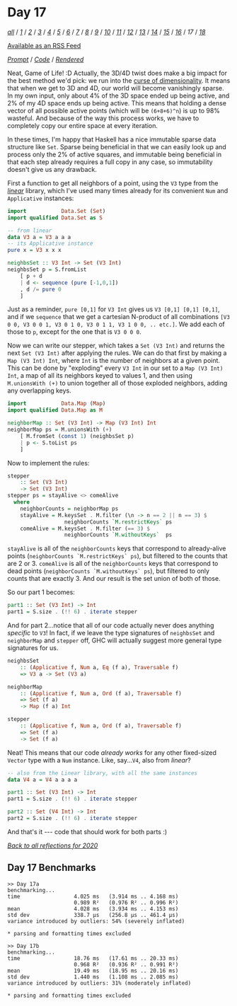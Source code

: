 Day 17
===

<!--
This section is generated and compiled by the build script at ./Build.hs from
the file `./reflections/day17.md`.  If you want to edit this, edit
that file instead!
-->

*[all][reflections]* / *[1][day01]* / *[2][day02]* / *[3][day03]* / *[4][day04]* / *[5][day05]* / *[6][day06]* / *[7][day07]* / *[8][day08]* / *[9][day09]* / *[10][day10]* / *[11][day11]* / *[12][day12]* / *[13][day13]* / *[14][day14]* / *[15][day15]* / *[16][day16]* / *17* / *[18][day18]*

[reflections]: https://github.com/mstksg/advent-of-code-2020/blob/master/reflections.md
[day01]: https://github.com/mstksg/advent-of-code-2020/blob/master/reflections-out/day01.md
[day02]: https://github.com/mstksg/advent-of-code-2020/blob/master/reflections-out/day02.md
[day03]: https://github.com/mstksg/advent-of-code-2020/blob/master/reflections-out/day03.md
[day04]: https://github.com/mstksg/advent-of-code-2020/blob/master/reflections-out/day04.md
[day05]: https://github.com/mstksg/advent-of-code-2020/blob/master/reflections-out/day05.md
[day06]: https://github.com/mstksg/advent-of-code-2020/blob/master/reflections-out/day06.md
[day07]: https://github.com/mstksg/advent-of-code-2020/blob/master/reflections-out/day07.md
[day08]: https://github.com/mstksg/advent-of-code-2020/blob/master/reflections-out/day08.md
[day09]: https://github.com/mstksg/advent-of-code-2020/blob/master/reflections-out/day09.md
[day10]: https://github.com/mstksg/advent-of-code-2020/blob/master/reflections-out/day10.md
[day11]: https://github.com/mstksg/advent-of-code-2020/blob/master/reflections-out/day11.md
[day12]: https://github.com/mstksg/advent-of-code-2020/blob/master/reflections-out/day12.md
[day13]: https://github.com/mstksg/advent-of-code-2020/blob/master/reflections-out/day13.md
[day14]: https://github.com/mstksg/advent-of-code-2020/blob/master/reflections-out/day14.md
[day15]: https://github.com/mstksg/advent-of-code-2020/blob/master/reflections-out/day15.md
[day16]: https://github.com/mstksg/advent-of-code-2020/blob/master/reflections-out/day16.md
[day18]: https://github.com/mstksg/advent-of-code-2020/blob/master/reflections-out/day18.md

[Available as an RSS Feed][rss]

[rss]: http://feeds.feedburner.com/jle-advent-of-code-2020

*[Prompt][d17p]* / *[Code][d17g]* / *[Rendered][d17h]*

[d17p]: https://adventofcode.com/2020/day/17
[d17g]: https://github.com/mstksg/advent-of-code-2020/blob/master/src/AOC/Challenge/Day17.hs
[d17h]: https://mstksg.github.io/advent-of-code-2020/src/AOC.Challenge.Day17.html

Neat, Game of Life! :D  Actually, the 3D/4D twist does make a big impact for
the best method we'd pick: we run into the [curse of
dimensionality](https://en.wikipedia.org/wiki/Curse_of_dimensionality).  It
means that when we get to 3D and 4D, our world will become vanishingly sparse.
In my own input, only about 4% of the 3D space ended up being active, and 2% of
my 4D space ends up being active.  This means that holding a dense vector of
all possible active points (which will be `(6+8+6)^n`) is up to 98% wasteful.
And because of the way this process works, we have to completely copy our
entire space at every iteration.

In these times, I'm happy that Haskell has a nice immutable sparse
data structure like `Set`.  Sparse being beneficial in that we can easily look up and process
only the 2% of active squares, and immutable being beneficial in that each step
already requires a full copy in any case, so immutability doesn't give us any
drawback.

First a function to get all neighbors of a point, using the `V3` type from the
*[linear](https://hackage.haskell.org/package/linear)* library, which I've used
many times already for its convenient `Num` and `Applicative` instances:

```haskell
import           Data.Set (Set)
import qualified Data.Set as S

-- from linear
data V3 a = V3 a a a
-- its Applicative instance
pure x = V3 x x x

neighbsSet :: V3 Int -> Set (V3 Int)
neighbsSet p = S.fromList
    [ p + d
    | d <- sequence (pure [-1,0,1])
    , d /= pure 0
    ]
```

Just as a reminder, `pure [0,1]` for `V3 Int` gives us `V3 [0,1] [0,1] [0,1]`,
and if we `sequence` that we get a cartesian N-product of all combinations `[V3
0 0, V3 0 0 1, V3 0 1 0, V3 0 1 1, V3 1 0 0, .. etc.]`.  We add each of those
to `p`, except for the one that is `V3 0 0 0`.

Now we can write our stepper, which takes a `Set (V3 Int)` and returns the next
`Set (V3 Int)` after applying the rules.  We can do that first by making a `Map
(V3 Int) Int`, where `Int` is the number of neighbors at a given point.  This
can be done by "exploding" every `V3 Int` in our set to a `Map (V3 Int) Int`,
a map of all its neighbors keyed to values 1, and then using `M.unionsWith (+)`
to union together all of those exploded neighbors, adding any overlapping keys.

```haskell
import           Data.Map (Map)
import qualified Data.Map as M

neighborMap :: Set (V3 Int) -> Map (V3 Int) Int
neighborMap ps = M.unionsWith (+)
    [ M.fromSet (const 1) (neighbsSet p)
    | p <- S.toList ps
    ]
```

Now to implement the rules:

```haskell
stepper
    :: Set (V3 Int)
    -> Set (V3 Int)
stepper ps = stayAlive <> comeAlive
  where
    neighborCounts = neighborMap ps
    stayAlive = M.keysSet . M.filter (\n -> n == 2 || n == 3) $
                  neighborCounts `M.restrictKeys` ps
    comeAlive = M.keysSet . M.filter (== 3) $
                  neighborCounts `M.withoutKeys`  ps
```

`stayAlive` is all of the `neighborCounts` keys that correspond to already-alive
points (``neighborCounts `M.restrictKeys` ps``), but filtered to the counts
that are 2 or 3.  `comeAlive` is all of the `neighborCounts` keys that
correspond to dead points (``neighborCounts `M.withoutKeys` ps``), but filtered
to only counts that are exactly 3.  And our result is the set union of both of
those.


So our part 1 becomes:

```haskell
part1 :: Set (V3 Int) -> Int
part1 = S.size . (!! 6) . iterate stepper
```

And for part 2...notice that all of our code actually never does anything
*specific* to `V3`!  In fact, if we leave the type signatures of `neighbsSet`
and `neighborMap` and `stepper` off, GHC will actually suggest more general
type signatures for us.

```haskell
neighbsSet
    :: (Applicative f, Num a, Eq (f a), Traversable f)
    => V3 a -> Set (V3 a)

neighborMap
    :: (Applicative f, Num a, Ord (f a), Traversable f)
    => Set (f a)
    -> Map (f a) Int

stepper
    :: (Applicative f, Num a, Ord (f a), Traversable f)
    => Set (f a)
    -> Set (f a)
```

Neat!  This means that our code *already works* for any other fixed-sized
`Vector` type with a `Num` instance.  Like, say...`V4`, also from *linear*?

```haskell
-- also from the Linear library, with all the same instances
data V4 a = V4 a a a a

part1 :: Set (V3 Int) -> Int
part1 = S.size . (!! 6) . iterate stepper

part2 :: Set (V4 Int) -> Int
part2 = S.size . (!! 6) . iterate stepper
```

And that's it --- code that should work for both parts :)


*[Back to all reflections for 2020][reflections]*

## Day 17 Benchmarks

```
>> Day 17a
benchmarking...
time                 4.025 ms   (3.914 ms .. 4.168 ms)
                     0.989 R²   (0.976 R² .. 0.996 R²)
mean                 4.028 ms   (3.934 ms .. 4.153 ms)
std dev              338.7 μs   (256.8 μs .. 461.4 μs)
variance introduced by outliers: 54% (severely inflated)

* parsing and formatting times excluded

>> Day 17b
benchmarking...
time                 18.76 ms   (17.61 ms .. 20.33 ms)
                     0.968 R²   (0.936 R² .. 0.991 R²)
mean                 19.49 ms   (18.95 ms .. 20.16 ms)
std dev              1.440 ms   (1.108 ms .. 2.085 ms)
variance introduced by outliers: 31% (moderately inflated)

* parsing and formatting times excluded
```

